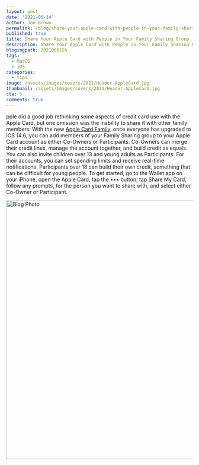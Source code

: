 ```yaml
---
layout: post
date: '2021-06-14'
author: Jon Brown
permalink: /blog/share-your-apple-card-with-people-in-your-family-sharing-group/
published: true
title: Share Your Apple Card with People in Your Family Sharing Group
description: Share Your Apple Card with People in Your Family Sharing Group
blogimgpath: 20210601Sh
tags:
  - MacOS
  - iOS
categories:
  - tips
image: /assets/images/covers/2021/Header-AppleCard.jpg
thumbnail: /assets/images/covers/2021/Header-AppleCard.jpg
cta: 3
comments: true
---
```

pple did a good job rethinking some aspects of credit card use with the
Apple Card, but one omission was the inability to share it with other
family members. With the new [Apple Card
Family](https://www.apple.com/apple-card/family/), once everyone has
upgraded to iOS 14.6, you can add members of your Family Sharing group
to your Apple Card account as either Co-Owners or Participants.
Co-Owners can merge their credit lines, manage the account together, and
build credit as equals. You can also invite children over 13 and young
adults as Participants. For their accounts, you can set spending limits
and receive real-time notifications. Participants over 18 can build
their own credit, something that can be difficult for young people. To
get started, go to the Wallet app on your iPhone, open the Apple Card,
tap the ••• button, tap Share My Card, follow any prompts, for the
person you want to share with, and select either Co-Owner or
Participant.

<img alt="Blog Photo" src="{{ site.site_cdn }}/assets/images/blog/2021/20210601Sh/image2.jpeg" class="img-fluid rounded m-2" width="700" />